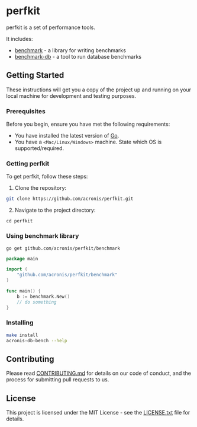 # perfkit

perfkit is a set of performance tools.

It includes:
* [benchmark](benchmark) - a library for writing benchmarks
* [benchmark-db](benchmark-db) - a tool to run database benchmarks

## Getting Started

These instructions will get you a copy of the project up and running on your local machine for development and testing purposes.

### Prerequisites

Before you begin, ensure you have met the following requirements:
* You have installed the latest version of [Go](https://golang.org/dl/).
* You have a `<Mac/Linux/Windows>` machine. State which OS is supported/required.

### Getting perfkit

To get perfkit, follow these steps:

1. Clone the repository:
```bash
git clone https://github.com/acronis/perfkit.git
```

2. Navigate to the project directory:

`cd perfkit`

### Using benchmark library

`go get github.com/acronis/perfkit/benchmark`

```go
package main

import (
    "github.com/acronis/perfkit/benchmark"
)

func main() {
	b := benchmark.New()
	// do something
}
```

### Installing

```bash
make install
acronis-db-bench --help
```

## Contributing

Please read [CONTRIBUTING.md](CONTRIBUTING.md) for details on our code of conduct, and the process for submitting pull requests to us.

## License

This project is licensed under the MIT License - see the [LICENSE.txt](LICENSE.txt) file for details.
